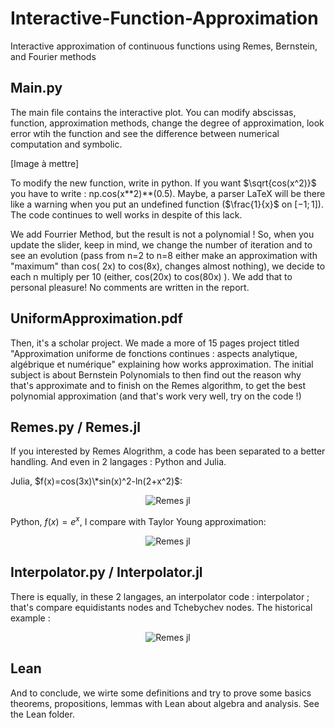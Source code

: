 # Interactive-Function-Approximation
Interactive approximation of continuous functions using Remes, Bernstein, and Fourier methods

## Main.py
The main file contains the interactive plot. You can modify abscissas, function, approximation methods, change the degree of approximation, look error wtih the function and see the difference between numerical computation and symbolic.

[Image à mettre]

To modify the new function, write in python. If you want $\sqrt{cos(x^2)}$ you have to write : np.cos(x*\*2)*\*(0.5).
Maybe, a parser LaTeX will be there like a warning when you put an undefined function ($\frac{1}{x}$ on $[-1;1]$). The code continues to well works in despite of this lack.

We add Fourrier Method, but the result is not a polynomial ! So, when you update the slider, keep in mind, we change the number of iteration and to see an evolution (pass from n=2 to n=8 either make an approximation with "maximum" than cos( 2x) to cos(8x), changes almost nothing), we decide to each n multiply per 10 (either, cos(20x) to cos(80x) ). We add that to personal pleasure! No comments are written in the report.

## UniformApproximation.pdf
Then, it's a scholar project. We made a more of 15 pages project titled "Approximation uniforme de fonctions continues : aspects analytique, algébrique et numérique" explaining how works approximation. The initial subject is about Bernstein Polynomials to then find out the reason why that's approximate and to finish on the Remes algorithm, to get the best polynomial approximation (and that's work very well, try on the code !)

## Remes.py / Remes.jl
If you interested by Remes Alogrithm, a code has been separated to a better handling. And even in 2 langages : Python and Julia.

Julia, $f(x)=cos(3x)\*sin(x)^2-ln(2+x^2)$:
<p align="center">
  <img src="https://github.com/Sala2Code/Interactive-Function-Approximation/assets/109032171/6d862a49-8903-4a4a-abcd-c5bd381968d7" alt="Remes jl">
</p>


Python, $f(x) = e^x$, I compare with Taylor Young approximation:
<p align="center">
  <img src="https://github.com/Sala2Code/Interactive-Function-Approximation/assets/109032171/26c0f6ce-965e-4e9e-9a66-79408bc85938" alt="Remes jl">
</p>

## Interpolator.py / Interpolator.jl
There is equally, in these 2 langages, an interpolator code : interpolator ; that's compare equidistants nodes and Tchebychev nodes.
The historical example :
<p align="center">
  <img src="https://github.com/Sala2Code/Interactive-Function-Approximation/assets/109032171/3425e7dc-6d14-4b51-9d2f-ba61fdba93e4" alt="Remes jl">
</p>

## Lean
And to conclude, we wirte some definitions and try to prove some basics theorems, propositions, lemmas with Lean about algebra and analysis.
See the Lean folder. 
